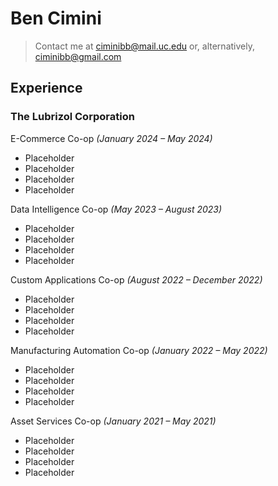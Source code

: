 # Ben Cimini

> Contact me at ciminibb@mail.uc.edu or, alternatively, ciminibb@gmail.com

## Experience

### The Lubrizol Corporation

E-Commerce Co-op _(January 2024 – May 2024)_
- Placeholder
- Placeholder
- Placeholder
- Placeholder

Data Intelligence Co-op _(May 2023 – August 2023)_
- Placeholder
- Placeholder
- Placeholder
- Placeholder

Custom Applications Co-op _(August 2022 – December 2022)_
- Placeholder
- Placeholder
- Placeholder
- Placeholder

Manufacturing Automation Co-op _(January 2022 – May 2022)_
- Placeholder
- Placeholder
- Placeholder
- Placeholder

Asset Services Co-op _(January 2021 – May 2021)_
- Placeholder
- Placeholder
- Placeholder
- Placeholder

